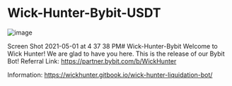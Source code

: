 # Wick-Hunter-Bybit-USDT
![image](https://user-images.githubusercontent.com/76447301/130701060-7ed699f6-5c28-4a6e-a2c8-e0ba6070adcc.png)

Screen Shot 2021-05-01 at 4 37 38 PM# Wick-Hunter-Bybit Welcome to Wick Hunter! We are glad to have you here. This is the release of our Bybit Bot!
Referral Link: https://partner.bybit.com/b/WickHunter

Information: https://wickhunter.gitbook.io/wick-hunter-liquidation-bot/
